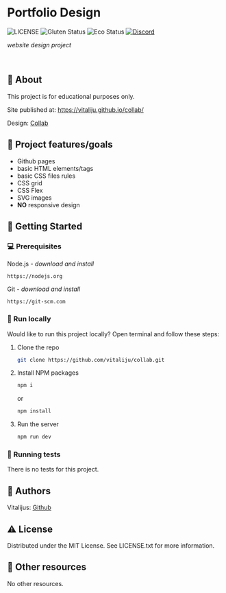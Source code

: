 # Portfolio Design

![LICENSE](https://img.shields.io/badge/license-MIT-blue.svg?style=flat-square)
![Gluten Status](https://img.shields.io/badge/Gluten-Free-green.svg)
![Eco Status](https://img.shields.io/badge/ECO-Friendly-green.svg)
[![Discord](https://discord.com/api/guilds/571393319201144843/widget.png)](https://discord.gg/dRwW4rw)

_website design project_

<br>

## 🌟 About

This project is for educational purposes only.

Site published at: https://vitaliju.github.io/collab/

Design: [Collab](<https://www.figma.com/design/9mV6rCFOEd1ptuZ4JBovVS/Collab-landing-page-design-(Community)?node-id=1-272&t=KK8AvW7QcOllCpqf-0>)

## 🎯 Project features/goals

- Github pages
- basic HTML elements/tags
- basic CSS files rules
- CSS grid
- CSS Flex
- SVG images
- **NO** responsive design

## 🧰 Getting Started

### 💻 Prerequisites

Node.js - _download and install_

```
https://nodejs.org
```

Git - _download and install_

```
https://git-scm.com
```

### 🏃 Run locally

Would like to run this project locally? Open terminal and follow these steps:

1. Clone the repo
   ```sh
   git clone https://github.com/vitaliju/collab.git
   ```
2. Install NPM packages
   ```sh
   npm i
   ```
   or
   ```sh
   npm install
   ```
3. Run the server
   ```sh
   npm run dev
   ```

### 🧪 Running tests

There is no tests for this project.

## 🎅 Authors

Vitalijus: [Github](https://github.com/vitaliju)

## ⚠️ License

Distributed under the MIT License. See LICENSE.txt for more information.

## 🔗 Other resources

No other resources.
